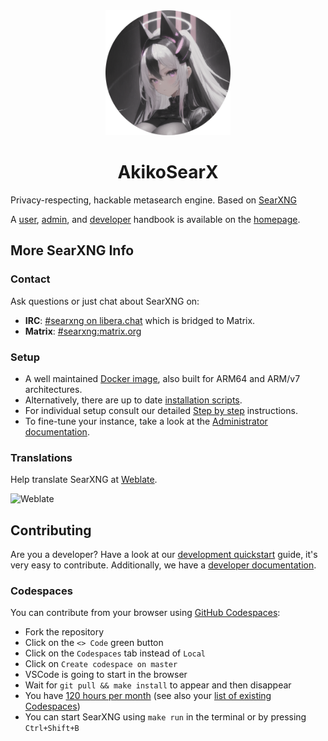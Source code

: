 
<div align="center">
<img src="./src/brand/akikosearx.png" alt="AkikoSearX" width="200" height="200">
<h1> <b>AkikoSearX </b></h1>
</div>


Privacy-respecting, hackable metasearch engine. Based on [SearXNG](https://github.com/searxng/searxng)

A [user](https://docs.searxng.org/user), [admin](https://docs.searxng.org/admin), and [developer](https://docs.searxng.org/dev) handbook is available on the [homepage](https://docs.searxng.org/).

## More SearXNG Info

### Contact

Ask questions or just chat about SearXNG on:

-   **IRC**: [#searxng on libera.chat](https://web.libera.chat/?channel=#searxng) which is bridged to Matrix.
-   **Matrix**: [#searxng:matrix.org](https://matrix.to/#/#searxng:matrix.org)

### Setup

-   A well maintained [Docker image](https://github.com/searxng/searxng-docker), also built for ARM64 and ARM/v7 architectures.
-   Alternatively, there are up to date [installation scripts](https://docs.searxng.org/admin/installation-scripts.html).
-   For individual setup consult our detailed [Step by step](https://docs.searxng.org/admin/installation-searxng.html) instructions.
-   To fine-tune your instance, take a look at the [Administrator documentation](https://docs.searxng.org/admin/index.html).

### Translations

Help translate SearXNG at [Weblate](https://translate.codeberg.org/projects/searxng/searxng/).

![Weblate](https://translate.codeberg.org/widgets/searxng/-/multi-auto.svg)

## Contributing

Are you a developer? Have a look at our [development quickstart](https://docs.searxng.org/dev/quickstart.html) guide, it's very easy to contribute. Additionally, we have a [developer documentation](https://docs.searxng.org/dev/index.html).

### Codespaces

You can contribute from your browser using [GitHub Codespaces](https://docs.github.com/en/codespaces/overview):

-   Fork the repository
-   Click on the `<> Code` green button
-   Click on the `Codespaces` tab instead of `Local`
-   Click on `Create codespace on master`
-   VSCode is going to start in the browser
-   Wait for `git pull && make install` to appear and then disappear
-   You have [120 hours per month](https://github.com/settings/billing) (see also your [list of existing Codespaces](https://github.com/codespaces))
-   You can start SearXNG using `make run` in the terminal or by pressing `Ctrl+Shift+B`
